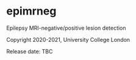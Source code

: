 # epimrneg
Epilepsy MRI-negative/positive lesion detection

Copyright 2020-2021, University College London

Release date: TBC

